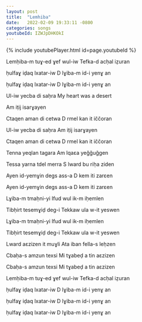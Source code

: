```yaml
---
layout: post
title:  "Lemhiba"
date:   2022-02-09 19:33:11 -0800
categories: songs
youtubeId: IZWJpDHKOkI
---
```


{% include youtubePlayer.html id=page.youtubeId %}

Lemḥiba-m tuɣ-ed ɣef wul-iw 
Tefka-d acḥal iẓuran

ḥulfaɣ iḍaq lxatar-iw
D lɣiba-m id-i yenɣ an

ḥulfaɣ iḍaq lxatar-iw
D lɣiba-m id-i yenɣ an

Ul-iw yecba di saḥra
My heart was a desert

Am iṭij isarɣayen

Ctaqen aman di cetwa
D rmel kan it iččoran

Ul-iw yecba di saḥra
Am iṭij isarɣayen

Ctaqen aman di cetwa
D rmel kan it iččoran

Tenna yeqlan tagara
Am lqaεa yeǧǧuǧgen

Tessa yarna tdel merra
S lward bu riḥa ziden

Ayen id-yemɣin degs ass-a
D kem iti zarεen

Ayen id-yemɣin degs ass-a
D kem iti zarεen

Lɣiba-m tmaḥni-yi
Ifud wul ik-m iḥemlen

Tibḥirt tesemɣiḍ deg-i
Tekkaw ula w-it yeswen

Lɣiba-m tmaḥni-yi
Ifud wul ik-m iḥemlen

Tibḥirt tesemɣiḍ deg-i
Tekkaw ula w-it yeswen

Lward aεzizen it muɣli
Ata iban fella-s leḥzen

Cbaḥa-s amzun texsi
Mi tɣabeḍ a tin aεzizen

Cbaḥa-s amzun texsi
Mi tɣabeḍ a tin aεzizen

Lemḥiba-m tuɣ-ed ɣef wul-iw
Tefka-d acḥal iẓuran

ḥulfaɣ iḍaq lxatar-iw
D lɣiba-m id-i yenɣ an

ḥulfaɣ iḍaq lxatar-iw
D lɣiba-m id-i yenɣ an

ḥulfaɣ iḍaq lxatar-iw
D lɣiba-m id-i yenɣ an
